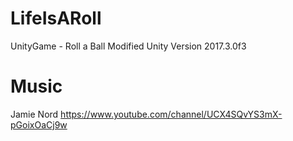 # LifeIsARoll
UnityGame - Roll a Ball Modified 
Unity Version 2017.3.0f3

# Music
Jamie Nord
https://www.youtube.com/channel/UCX4SQvYS3mX-pGoixOaCj9w
